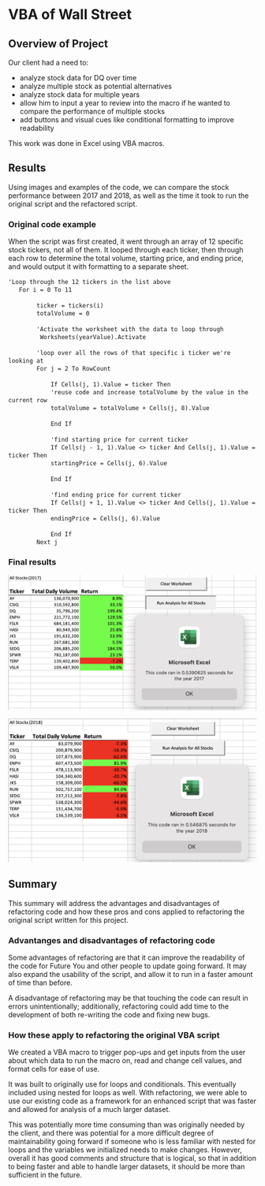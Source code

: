 # VBA of Wall Street

## Overview of Project
Our client had a need to:
* analyze stock data for DQ over time
* analyze multiple stock as potential alternatives
* analyze stock data for multiple years
* allow him to input a year to review into the macro if he wanted to compare the performance of multiple stocks
* add buttons and visual cues like conditional formatting to improve readability

This work was done in Excel using VBA macros.

## Results
Using images and examples of the code, we can compare the stock performance between 2017 and 2018, as well as the time it took to run the original script and the refactored script.

### Original code example
When the script was first created, it went through an array of 12 specific stock tickers, not all of them. It looped through each ticker, then through each row to determine the total volume, starting price, and ending price, and would output it with formatting to a separate sheet.

```
'Loop through the 12 tickers in the list above
   For i = 0 To 11

        ticker = tickers(i)
        totalVolume = 0

        'Activate the worksheet with the data to loop through
         Worksheets(yearValue).Activate

        'loop over all the rows of that specific i ticker we're looking at
        For j = 2 To RowCount

            If Cells(j, 1).Value = ticker Then
            'reuse code and increase totalVolume by the value in the current row
            totalVolume = totalVolume + Cells(j, 8).Value

            End If
            
            'find starting price for current ticker
            If Cells(j - 1, 1).Value <> ticker And Cells(j, 1).Value = ticker Then
            startingPrice = Cells(j, 6).Value

            End If
            
            'find ending price for current ticker
            If Cells(j + 1, 1).Value <> ticker And Cells(j, 1).Value = ticker Then
            endingPrice = Cells(j, 6).Value

            End If
        Next j
```
### Final results
![2017](Resources/VBA_Challenge_2017.png)

![2018](Resources/VBA_Challenge_2018.png)

## Summary
This summary will address the advantages and disadvantages of refactoring code and how these pros and cons applied to refactoring the original script written for this project.

### Advantanges and disadvantages of refactoring code
Some advantages of refactoring are that it can improve the readability of the code for Future You and other people to update going forward. It may also expand the usability of the script, and allow it to run in a faster amount of time than before.

A disadvantage of refactoring may be that touching the code can result in errors unintentionally; additionally, refactoring could add time to the development of both re-writing the code and fixing new bugs. 

### How these apply to refactoring the original VBA script
We created a VBA macro to trigger pop-ups and get inputs from the user about which data to run the macro on, read and change cell values, and format cells for ease of use.

It was built to originally use for loops and conditionals. This eventually included using nested for loops as well. With refactoring, we were able to use our existing code as a framework for an enhanced script that was faster and allowed for analysis of a much larger dataset. 

This was potentially more time consuming than was originally needed by the client, and there was potential for a more difficult degree of maintainability going forward if someone who is less familiar with nested for loops and the variables we initialized needs to make changes. However, overall it has good comments and structure that is logical, so that in addition to being faster and able to handle larger datasets, it should be more than sufficient in the future.
